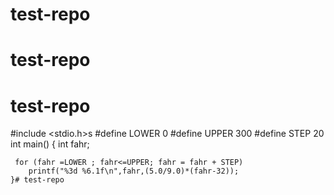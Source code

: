 # test-repo
# test-repo
# test-repo
#include <stdio.h>s
#define   LOWER  0
#define   UPPER  300
#define   STEP   20
int main() {
     int fahr;
     
     for (fahr =LOWER ; fahr<=UPPER; fahr = fahr + STEP) 
        printf("%3d %6.1f\n",fahr,(5.0/9.0)*(fahr-32));
    }# test-repo
